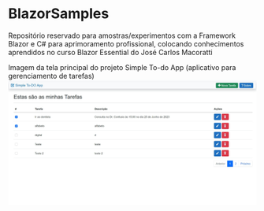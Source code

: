 # BlazorSamples
 Repositório reservado para amostras/experimentos com a Framework Blazor e C# para aprimoramento profissional, colocando conhecimentos aprendidos no curso Blazor Essential do José Carlos Macoratti

Imagem da tela principal do projeto Simple To-do App (aplicativo para gerenciamento de tarefas)
 ![Simple To-do App](https://github.com/rafael-figueiredo-alves/BlazorSamples/blob/main/images/Tela_Inicial_SimpleToDoApp.jpeg)
